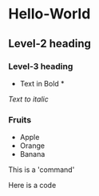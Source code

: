 # Hello-World

## Level-2 heading

### Level-3 heading

* Text in Bold *
  
_Text to italic_

### Fruits
* Apple
* Orange
* Banana

This is a 'command'

Here is a code 
